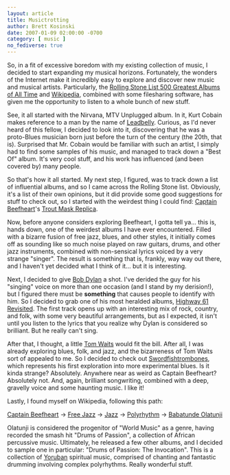 ```yaml
---
layout: article
title: Musictrotting
author: Brett Kosinski
date: 2007-01-09 02:00:00 -0700
category: [ music ]
no_fediverse: true
---
```


So, in a fit of excessive boredom with my existing collection of music, I decided to start expanding my musical horizons.  Fortunately, the wonders of the Internet make it incredibly easy to explore and discover new music and musical artists.  Particularly, the [Rolling Stone List 500 Greatest Albums of All Time](http://www.rollingstone.com/news/story/5938174/the_rs_500_greatest_albums_of_all_time/) and [Wikipedia](http://www.wikipedia.org), combined with some filesharing software, has given me the opportunity to listen to a whole bunch of new stuff.

See, it all started with the Nirvana, MTV Unplugged album.  In it, Kurt Cobain makes reference to a man by the name of <a class="inter Wikipedia outside" href="http://en.wikipedia.org/wiki/Leadbelly">Leadbelly</a>.  Curious, as I'd never heard of this fellow, I decided to look into it, discovering that he was a proto-Blues musician born just before the turn of the century (the 20th, that is).  Surprised that Mr. Cobain would be familiar with such an artist, I simply had to find some samples of his music, and managed to track down a "Best Of" album.  It's very cool stuff, and his work has influenced (and been covered by) many people.

So that's how it all started.  My next step, I figured, was to track down a list of influential albums, and so I came across the Rolling Stone list.  Obviously, it's a list of their own opinions, but it did provide some good suggestions for stuff to check out, so I started with the weirdest thing I could find:  <a class="inter Wikipedia outside" href="http://en.wikipedia.org/wiki/Captain_Beefheart">Captain Beefheart</a>'s <a class="inter Wikipedia outside" href="http://en.wikipedia.org/wiki/Trout_Mask_Replica">Trout Mask Replica</a>.

Now, before anyone considers exploring Beefheart, I gotta tell ya... this is, hands down, one of the weirdest albums I have ever encountered.  Filled with a bizarre fusion of free jazz, blues, and other styles, it initially comes off as sounding like so much noise played on raw guitars, drums, and other jazz instruments, combined with non-sensical lyrics voiced by a very strange "singer".  The result is something that is, frankly, way way out there, and I haven't yet decided what I think of it... but it is interesting.

Next, I decided to give <a class="inter Wikipedia outside" href="http://en.wikipedia.org/wiki/Bob_Dylan">Bob Dylan</a> a shot.  I've derided the guy for his "singing" voice on more than one occasion (and I stand by my derision!), but I figured there must be **something** that causes people to identify with him.  So I decided to grab one of his most heralded albums, <a class="inter Wikipedia outside" href="http://en.wikipedia.org/wiki/Highway_61_Revisited">Highway 61 Revisited</a>.  The first track opens up with an interesting mix of rock, country, and folk, with some very beautiful arrangements, but as I expected, it isn't until you listen to the lyrics that you realize why Dylan is considered so brilliant.  But he really can't sing.

After that, I thought, a little <a class="inter Wikipedia outside" href="http://en.wikipedia.org/wiki/Tom_Waits">Tom Waits</a> would fit the bill.  After all, I was already exploring blues, folk, and jazz, and the bizarreness of Tom Waits sort of appealed to me.  So I decided to check out <a class="inter Wikipedia outside" href="http://en.wikipedia.org/wiki/Swordfishtrombones">Swordfishtrombones</a>, which represents his first exploration into more experimental blues.  Is it kinda strange?  Absolutely.  Anywhere near as weird as Captain Beefheart?  Absolutely not.  And, again, brilliant songwriting, combined with a deep, gravelly voice and some haunting music.  I like it!

Lastly, I found myself on Wikipedia, following this path:

<a class="inter Wikipedia outside" href="http://en.wikipedia.org/wiki/Captain_Beefheart">Captain Beefheart</a> -> <a class="inter Wikipedia outside" href="http://en.wikipedia.org/wiki/Free_Jazz">Free Jazz</a> -> <a class="inter Wikipedia outside" href="http://en.wikipedia.org/wiki/Jazz">Jazz</a> -> <a class="inter Wikipedia outside" href="http://en.wikipedia.org/wiki/Polyrhythm">Polyrhythm</a> -> <a class="inter Wikipedia outside" href="http://en.wikipedia.org/wiki/Babatunde_Olatunji">Babatunde Olatunji</a>

Olatunji is considered the progenitor of "World Music" as a genre, having recorded the smash hit "Drums of Passion", a collection of African percussive music.  Ultimately, he released a few other albums, and I decided to sample one in particular:  "Drums of Passion: The Invocation".  This is a collection of <a class="inter Wikipedia outside" href="http://en.wikipedia.org/wiki/Yoruba_people">Yoruban</a> spiritual music, comprised of chanting and fantastic drumming involving complex polyrhythms.  Really wonderful stuff.

